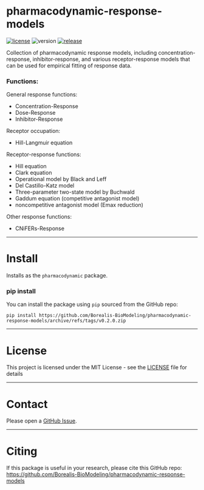 # pharmacodynamic-response-models

[![license](https://img.shields.io/github/license/Borealis-BioModeling/pharmacodynamic-response-models.svg)](LICENSE)
![version](https://img.shields.io/badge/version-0.2.0-orange.svg)
[![release](https://img.shields.io/github/release-pre/Borealis-BioModeling/pharmacodynamic-response-models.svg)](https://github.com/Borealis-BioModeling/pharmacodynamic-response-models/releases/tag/v0.2.0)

Collection of pharmacodynamic response models, including concentration-response, inhibitor-response, and various receptor-response models that can be used for
empirical fitting of response data.

### Functions:

General response functions:
  * Concentration-Response
  * Dose-Response
  * Inhibitor-Response  

Receptor occupation:
  * Hill-Langmuir equation

Receptor-response functions:
  * Hill equation  
  * Clark equation
  * Operational model by Black and Leff
  * Del Castillo-Katz model
  * Three-parameter two-state model by Buchwald
  * Gaddum equation (competitive antagonist model)
  * noncompetitive antagonist model (Emax reduction)

 Other response functions:
  * CNiFERs-Response  
------

# Install

Installs as the `pharmacodynamic` package.

### pip install
You can install the package using `pip` sourced from the GitHub repo:
```
pip install https://github.com/Borealis-BioModeling/pharmacodynamic-response-models/archive/refs/tags/v0.2.0.zip
```

------

# License

This project is licensed under the MIT License - see the [LICENSE](LICENSE) file for details

------

# Contact

Please open a [GitHub Issue](https://github.com/Borealis-BioModeling/pharmacodynamic-response-models/issues).

------

# Citing

If this package is useful in your research, please cite this GitHub repo: https://github.com/Borealis-BioModeling/pharmacodynamic-response-models
